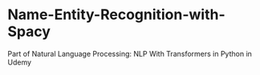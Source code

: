 # Name-Entity-Recognition-with-Spacy
Part of  Natural Language Processing: NLP With Transformers in Python in Udemy
